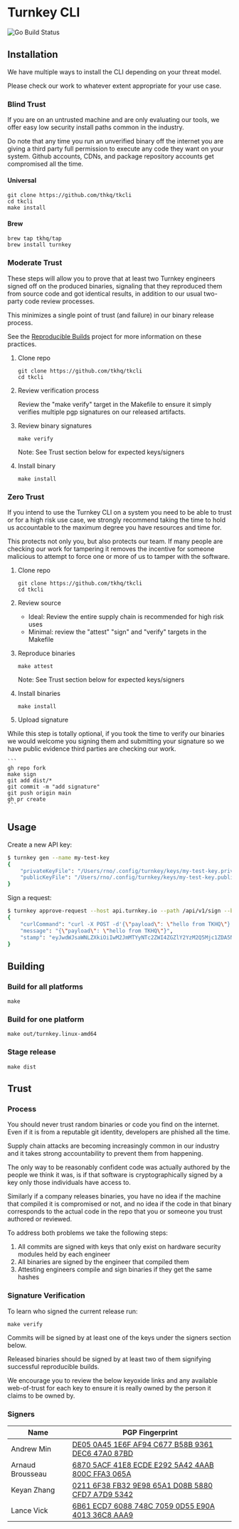 # Turnkey CLI

![Go Build Status](https://github.com/tkhq/tkcli/actions/workflows/go-build.yml/badge.svg)

## Installation

We have multiple ways to install the CLI depending on your threat model.

Please check our work to whatever extent appropriate for your use case.

### Blind Trust

If you are on an untrusted machine and are only evaluating our tools, we offer
easy low security install paths common in the industry.

Do note that any time you run an unverified binary off the internet you are
giving a third party full permission to execute any code they want on your
system. Github accounts, CDNs, and package repository accounts get compromised
all the time.

#### Universal

```
git clone https://github.com/thkq/tkcli
cd tkcli
make install
```

#### Brew

```
brew tap tkhq/tap
brew install turnkey
```

### Moderate Trust

These steps will allow you to prove that at least two Turnkey engineers
signed off on the produced binaries, signaling that they reproduced them from
source code and got identical results, in addition to our usual two-party code
review processes.

This minimizes a single point of trust (and failure) in our binary release
process.

See the [Reproducible Builds](https://reproducible-builds.org/) project for
more information on these practices.

1. Clone repo

    ```
    git clone https://github.com/tkhq/tkcli
    cd tkcli
    ```

2. Review verification process

    Review the "make verify" target in the Makefile to ensure it simply
    verifies multiple pgp signatures on our released artifacts.

3. Review binary signatures

    ```
    make verify
    ```

    Note: See Trust section below for expected keys/signers

4. Install binary

    ```
    make install
    ```

### Zero Trust

If you intend to use the Turnkey CLI on a system you need to be able to trust
or for a high risk use case, we strongly recommend taking the time to hold us
accountable to the maximum degree you have resources and time for.

This protects not only you, but also protects our team. If many people are
checking our work for tampering it removes the incentive for someone malicious
to attempt to force one or more of us to tamper with the software.

1. Clone repo

    ```
    git clone https://github.com/tkhq/tkcli
    cd tkcli
    ```

2. Review source

    * Ideal: Review the entire supply chain is recommended for high risk uses
    * Minimal: review the "attest" "sign" and "verify" targets in the Makefile

3. Reproduce binaries

    ```
    make attest
    ```

    Note: See Trust section below for expected keys/signers

4. Install binaries

    ```
    make install
    ```

5. Upload signature

While this step is totally optional, if you took the time to verify our
binaries we would welcome you signing them and submitting your signature so we
have public evidence third parties are checking our work.

    ```
    gh repo fork
    make sign
    git add dist/*
    git commit -m "add signature"
    git push origin main
    gh pr create
    ```

## Usage

Create a new API key:

```sh
$ turnkey gen --name my-test-key
{
    "privateKeyFile": "/Users/rno/.config/turnkey/keys/my-test-key.private",
    "publicKeyFile": "/Users/rno/.config/turnkey/keys/my-test-key.public"
}
```

Sign a request:

```sh
$ turnkey approve-request --host api.turnkey.io --path /api/v1/sign --body '{"payload": "hello from TKHQ"}' --key=my-test-key
{
    "curlCommand": "curl -X POST -d'{\"payload\": \"hello from TKHQ\"}' -H'X-Stamp: eyJwdWJsaWNLZXkiOiIwM2JmMTYyNTc2ZWI4ZGZlY2YzM2Q5Mjc1ZDA5NTk1Mjg0ZjZjNGRmMGRiNjE1NmMzYzU4Mjc3Nzg4NmEwZWUwYWMiLCJzaWduYXR1cmUiOiIzMDQ0MDIyMDZiMmRlYmIwYjA3YmYwMDJlMjI1ZmQ4NTgzZjZmNGUxNGE5YTUxYWRiYWJjNDAyYzY5YTZlN2Q4N2ViNWNjMDgwMjIwMjE0ZTdkMGJlODFjMGYyNDEyOWE0MmNkZGFlOTUxYTBmZTViMGM1Mzc3YjM2NzZiOTUyNDgyNmYwODdhMWU4ZiIsInNjaGVtZSI6IlNJR05BVFVSRV9TQ0hFTUVfVEtfQVBJX1AyNTYifQ' -v 'https://api.turnkey.io/api/v1/sign'",
    "message": "{\"payload\": \"hello from TKHQ\"}",
    "stamp": "eyJwdWJsaWNLZXkiOiIwM2JmMTYyNTc2ZWI4ZGZlY2YzM2Q5Mjc1ZDA5NTk1Mjg0ZjZjNGRmMGRiNjE1NmMzYzU4Mjc3Nzg4NmEwZWUwYWMiLCJzaWduYXR1cmUiOiIzMDQ0MDIyMDZiMmRlYmIwYjA3YmYwMDJlMjI1ZmQ4NTgzZjZmNGUxNGE5YTUxYWRiYWJjNDAyYzY5YTZlN2Q4N2ViNWNjMDgwMjIwMjE0ZTdkMGJlODFjMGYyNDEyOWE0MmNkZGFlOTUxYTBmZTViMGM1Mzc3YjM2NzZiOTUyNDgyNmYwODdhMWU4ZiIsInNjaGVtZSI6IlNJR05BVFVSRV9TQ0hFTUVfVEtfQVBJX1AyNTYifQ"
}
```

## Building

### Build for all platforms
```
make
```

### Build for one platform

```
make out/turnkey.linux-amd64
```

### Stage release

```
make dist
```

## Trust

### Process

You should never trust random binaries or code you find on the internet. Even
if it is from a reputable git identity, developers are phished all the time.

Supply chain attacks are becoming increasingly common in our industry and it
takes strong accountability to prevent them from happening.

The only way to be reasonably confident code was actually authored by the
people we think it was, is if that software is cryptographically signed by a
key only those individuals have access to.

Similarly if a company releases binaries, you have no idea if the machine that
compiled it is compromised or not, and no idea if the code in that binary
corresponds to the actual code in the repo that you or someone you trust
authored or reviewed.

To address both problems we take the following steps:

1. All commits are signed with keys that only exist on hardware security
   modules held by each engineer
2. All binaries are signed by the engineer that compiled them
3. Attesting engineers compile and sign binaries if they get the same hashes

### Signature Verification

To learn who signed the current release run:

```make verify```

Commits will be signed by at least one of the keys under the signers section
below.

Released binaries should be signed by at least two of them signifying
successful reproducible builds.

We encourage you to review the below keyoxide links and any available
web-of-trust for each key to ensure it is really owned by the person it claims
to be owned by.

### Signers

| Name             | PGP Fingerprint                                                                          |
|------------------|------------------------------------------------------------------------------------------|
| Andrew Min       |[DE05 0A45 1E6F AF94 C677 B58B 9361 DEC6 47A0 87BD](https://keyoxide.org/9361DEC647A087BD)|
| Arnaud Brousseau |[6870 5ACF 41E8 ECDE E292 5A42 4AAB 800C FFA3 065A](https://keyoxide.org/4AAB800CFFA3065A)|
| Keyan Zhang      |[0211 6F38 FB32 9E98 65A1 D08B 5880 CFD7 A7D9 5342](https://keyoxide.org/5880CFD7A7D95342)|
| Lance Vick       |[6B61 ECD7 6088 748C 7059 0D55 E90A 4013 36C8 AAA9](https://keyoxide.org/E90A401336C8AAA9)|
